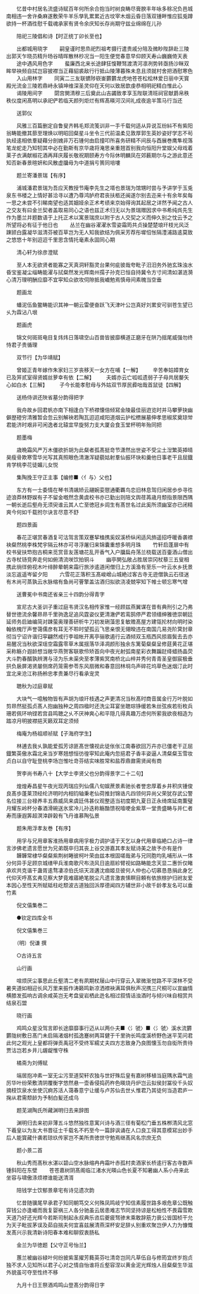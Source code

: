 <!-- { "loadSidebar": true } -->
　　忆昔中村居名流盛诗赋百年何所余合抱当时树良畴尽膏腴丰年咏多稌况负邑城南相违一舍许桑麻遂敷荣牛羊乐孳乳累累近古坟宰木烟云昏日落双锺畔惟应狐兎蹲欲持一杯酒徃慰千载魂承家有贤令余庆知长存尚期守兹业绵绵在儿孙

　　陪祀三陵倡和诗【时正统丁卯长至也】

　　出都城用晓字
　　嗣皇谨时思烝祀烈祖考摄行遣贵戚分陪及微眇陛辞赴三陵出郭天乍晓员精升旸谷晴晖散林杪况当一阳生便觉春意早仰顾天寿山巍巍倚天表
　　途中遇风用色字
　　蜚廉西北来长途肆狂愎鞭驽渡清河凛冽势转亟扬沙眯双眸举袂频自拭岂容披襟当正藉貂裘敌行行抵山陵薄暮殊未息且须就村舍把酒慰寒色
　　入山用林字
　　同寅二三友联镳陟嵚崟欝欝龙虎地苍苍松桧林爱日丽中天寳殿光流金三陵若鼎峙永镇坤维深圣灵仰在天何以致居歆虔恭相明祀精白惟此心
　　谒陵用间字
　　閟宫閴清穆三后奠此山吉蠲致孝享玉陛联清班祠官献爵帛秩秩仪度闲髙明以承祀俨若临天颜列炬烂有辉髙暎河汉间礼成夜逾半策马行当还

　　送郭仪

　　风雅三百篇删定自鲁叟齐韩毛郑流笺训非一手千载何适从异说互纷紏不有紫阳翁畴能撤其蔀至理焕以明昭回粲星斗坐令三代前温柔见敦厚郭生英妙姿好学志不茍执经逺相依羣疑藉分剖媿非万石锺何由启撞叩所喜务研精不间辰与酉展巻鹰隼视落笔龙蛇走乃知牣其中必在勤斯有京华歳将淹思亲重翘首别我向恒阳升堂娱父母戏着莱子衣满献椒花酒再拜庆履长敬祝期颐寿方今际休明麟凤在郊薮期尔与之游此意还知否新春景暄妍和风散虚牖毋为中道捐亏篑同培塿

　　题兰寄潘景瑞【有序】

　　浦城潘君景瑞为吾应天教授节庵李先生之壻也景瑞为馆甥时尝与予讲学于玉兎泉东书楼之上情好甚洽寻以遭乃尊鸿胪府君丧扶柩还闽遂尔别去迩来十有余年矣每一思之未尝不引睇南望也适其姻娅余正术考绩来京始得询其起居之详然予闻之古人之交友有曰金兰契者盖取易同心之语也兹正术归无以为景瑞赠因求中书希纯呉先生作为墨兰并题数语于上托正术以寓景瑞庶以附于古人交契之义而伸久别之忱云予之所望将必有征于他日也
　　丛兰在幽谷濯濯氷雪姿霜筠共贞操楚楚琅玕枝光风泛踈颕白露凝华滋清芬被百草岂为无人知我欲结为佩采芳荐彤墀怊怅隔澧浦路逺莫致之悠悠十年别迢迢千里思含情托毫素永固同心期

　　清心轩为徐彦澄赋

　　至人本无欲贤者能寡之天真洞轩豁灵台果何疵彼哉夸毗子汨汨务外驰玄珠浊水昏宝鉴凝尘缁畴能濯与拭粲然发光辉南州孺子孙克已恒自持冀令方寸间清如湛涟漪心清万理明酬应靡不宜寜知众欲攻伺隙抵我巇勉焉慎毋间素魄当空垂

　　题画龙

　　蟠泥伍鱼鳖畴能识其神一朝云雷便奋跃飞天津叶公岂真好刘累安可驯苍生望已乆为霖沾八垠

　　题画虎

　　锦文何斑斑电目复炜炜日落啸空山百兽皆披靡横道正磨牙在阱乃揺尾威强勿终恃君子贵循理

　　双节行【为华靖赋】

　　曾姬正青年嫁作朱家妇三岁丧移天一女方在哺【一解】
　　辛苦奉姑嫜育女已及笄贰室得贤婿丝萝幸有依【二解】
　　夫婿亦云亡呱呱遗弱子子母共居嫠矢心如白水【三解】
　　子今长能孝慰母与外姑双节厚民彛咄哉首鼠徒【四解】

　　送杨侍讲还陜省墓分韵得把字

　　我舟故乡回君帆亦南下相逢白下桥襟懐倍倾冩金陵最佳丽逰览时并马攀萝抉幽僻歴磴穷清雅暂会忽云别解袂若陶瓦迢迢咸阳道烟云护松槚展墓伸孝思椒浆奠琼斚君能济时艰非可闲逸者北辕宜早旋努力支大厦会食玉堂杯明年殆同把

　　题墨梅

　　歳晩霜风严万木僵欲折胡为此粲者孤髙挺竒节潇然出世姿不受尘土湼繁英揷晴昊瘦骨欺寒雪华光写其真照眼色清澈浑疑藐姑射羣仙振环玦和羹他日事老干且屈鐡肯学桃李花徒媚儿女悦

　　集陶挽王守正主事【编修■〈亻与〉父也】

　　东方有一士委情在琴书清飊矫云翮婉娈憇通衢覉鸟恋旧林息驾归闲居歩歩寻徃迹浪莽林野娱有子不留金嘅然念黄虞校书亦已勤出则陪文舆荏苒歳月颓指景限西隅一朝长逝后壑舟无须臾谁云其人亡至徳冠乡闾生有髙世名过此奚所须幽室亦已闭精爽今何如千载拊尔诀言尽意不舒

　　题四景画

　　春花正堪赏春酒复可沽驾言策双蹇挈榼携奚奴溪桥纵闲适风斾遥招呼暖香袭襟袂粲然桃李株梵宇隔云林亦可寻浮屠归来锦囊重想多明月珠
　　竹轩启蓬扉中有校书叟扶笻抱古桐来觅赏音友莲塘花乱开香气入户牖扁舟荡兰桡载送百壷酒山僧出古寺杖钖竞奔走何如俯清流咲饮拍铜斗
　　幽亭閴弘敞占胜居崇冈杖藜三五叟相携此徜徉俯视木叶绯醉晕朝来霜行旅渉逺道闲僧归上方溪渔有至乐一叶云水乡抚景淡忘返遥岑留夕阳
　　六雪花正落积玉髙峻嶒山城絶过客古寺无逰僧孰云石径迷有木尚可蒸孰云水脉缩有鱼尚可罾擎盖沽酒归拟欲浇凌兢寜知下帷士顿忘寒气增

　　送曹冕中书南还省亲三十四韵分得青字

　　宣尼古大圣训子重过庭韦贤汉名相传家惟一经顾兹燕翼谋在昔有典刑引之乃弗替世徳流余馨昻昻千里驹逸足追风霆姿仪更清澈俨若鸾鹄停严君领缙绅雅徳崇朝廷延师务启廸编简对踈萤奥理善研析牛刀初发硎藻思复敏赡髙屋方建瓴抡材向明时染翰依槐厅声誉蔼儒彦有耳无不聆时望孤云飞思亲恨无翎暌违在南国几易尧阶蓂封章彻当宁诏许谐归寜翩然戒行李祖帐开离亭骊歌遏行云酒倾双玉瓶西风掠眉鬓去去亦易醒况当秋欲深瑶空霜露零草木属揺落华泽凋颜形独余东篱菊粲粲呈修莛黄花正堪采称觞介遐龄想当敞华燕贺客联歌伶矫首向中夜光射弧南星彩衣舞蹁跹绛蜡扬晶荧大斗酌春醑孰辨渭与泾为乐未渠央至孝薄紫冥南桥北山梓并秀何青青圣皇御宸极垂拱负扆屏渇贤屡侧席药笼需参苓东风扇微和春意回林埛鸟声碎花坞草色迷烟汀此时宜北来沧江称扬舲忠孝贵兼尽行看承宠灵

　　聴秋为过庭章赋

　　大块气一噫触物皆有声胡为琅玕枝遇之声更清况当秋髙时商音属金行万叶脱如剪昻然挺孤贞髙人抱幽独种之周四楹时还洗尘耳宴坐聴琮铮缓若朱丝弦疾若衔枚兵珊若佩环响铿若宫县鸣聴之乆不厌神爽心和平隠几得真趣万虑何所萦我欲夜相造为踏凉月明披襟挹天籁双耳定须倾

　　梅庵为杨祖顺祯赋【子海府学生】

　　林逋去我乆孰能爱孤芳谅匪髙世懐视此徒伥伥江南春欲回万卉亦已僵老干正屈鐡繁英傲氷霜北来当岁寒翘想恒彷徨寜知此庵内忽挹君子香丰姿逼人清粲粲玉雪妆贞白以自守耻登桃李场岂惟吐竒芬结实味胜常和盐荐鼎鼐需贤闻有商

　　贺李尚书寿八十【大学士李贤父也分韵得景字二十二句】

　　煌煌寿昌星午夜光现丙瑞应列仙儒八旬娱蔗景素驰长者誉忠厚着乡井积庆锺俊良髙歩蓬莱顶经纶济明时内相钧轴秉老仙荷推封锦诰凡四领何异尚父荣犹存武公警名位接三台禄养丰五鼎威凤来虞廷伟甚仪观整适当初度期九夏日正永绮席延南薫璧月耀东岭杯分春酒滑碗送氷浆冷儿孙迭称觞酳馈祝噎哽金紫萃一堂贵盛畴与并仁者寿而康遐筭超溟涬辟榖有飞丹谁慕陶弘景

　　题朱用浮孝友巻【有序】

　　用孚与兄用章客淮扬用章病用孚极力调护请于天乞以身代用章临絶口占诗一律言渉佛老遗言愿世为兄弟既卒归其丧上谷交游嘉其孝友赋诗美之故予亦有是作
　　韡韡常棣华粲粲紫荆树睠彼柯叶荣由兹本根固嗟哉弟与兄同胞均乳哺形从一体分何异手足顾京城缮甲兵淮南歌尺布浇风日逾扇紾臂视如路畴能念天显二惠忻仅睹承欢共克谐干蛊胥逺骛凄凉伯氏埙天涯遘沈痼姬旦彼何人仲也心切慕恳恳捐此身乞代仰天呼髙玄弗见察大梦竟难寤絶笔脱尘凡遗言激衷愫瞑目頼有依旅榇护归祔友爱本因心至性天所赋砥柱屹颓波古道独回泝厚德闻四方辅世非小故千龄孝友名可以垂竹素

　　倪文僖集巻二

　　●钦定四库全书

　　倪文僖集巻三

　　（明）倪谦 撰

　　○古诗五言

　　山行画

　　喧烦厌尘事思此丘壑清二老有夙期杖屦山中行穿云入翠微渐觉路不平深林不受暑夹道如相迎长风万里来振作涛籁鸣新凉洒襟袂满耳俱秋声况携三尺桐可以宣幽情横膝发孤响古调余咸英岂无考盘叟岩栖此迯名相过叙情话浊酒时与倾兴味自相赏共结泉石盟

　　晓行画

　　鸡鸣众星没驾言即长途靡靡事行迈从以两仆夫■〈氵虢〉■〈氵虢〉溪水流欝欝陇树敷日髙门未启隔渚烟村孤逸蹇树两耳健于千里驹长鸣度溪桥野色迷平芜问君此何之观光上皇都将弹贡禹冠不受终军繻丈夫四方志致身乃良图懐玉勿自衒所贵待贾沽岂若乡井儿龌龊惟守株

　　橘斋为刘傅赋

　　端居抱冲素一室无尘污至道契轩农独与世好殊后皇有嘉树移植当庭隅氷霜气逾厉华叶纷荣敷清阴覆衡字悠然悬一壶香侵捣药杵色暎烧丹炉岂云拟侯封冨役千头奴摘枝饮泉水坐使沉痾苏活人蔼春意宁让缓与卢苏仙去世乆惟君乃其徒何当造君庐一掬从君需颓龄为予制白髪还成乌

　　题芜湖陶氏所藏渊明归去来辞图

　　渊明归去来初非薄五斗悠然独徃意寓兴诗与酒三径有菊松门垂五株栁清风北窓下羲皇以为友大书晋征士千载名不朽至今一篇辞讽诵在人口良工得其意模冩出妙手后人能寳藏什袭若琼玖传家岂不美所贵徳世守勉焉继髙风名宗庶无负

　　题小景二首

　　秋山秀而髙秋水湛以碧山空水脉缩冉冉霜叶赤孤村卖酒家长桥逺行客古寺数声锺斜阳在东壁
　　苍苍嘉树阴髙阁临江渚水光暎山色长夏不知暑幽人系小舟来此坐容与啸傲涤烦襟谁能送清湑

　　陪钱学士饮郁景章宅有诗见遗次韵

　　忆昔随骥尾早承君子知同朝笃交义何殊凤鸣岐宁知信素履世路多艰危章公既触穽钱公亦逢巇而我复婴祸三人各分驰虽云居患难志节同坚持谅是松柏性不畏霜雪欺天道乃好还光辉今若斯司制起永叔典乐咨后夔疲驽骖末乘敢辞筋力衰公皆国桢干允为天子毗拔茅误及茹自揣夫何宜喜兹展清燕深杯安足辞乆别重欢聚岂伊人力为慷慨发髙兴示我清新诗阳春本难和聊叙衷肠私

　　金兰为华徳题【父守正号怡兰】

　　蕙兰被幽谷緑叶何纷披紫茎擢芳蕤英芬吐清竒岂同凡草伍自与修筠宜终岁抱贞独不求人见知所以君子心对之情自怡谁将丘壑容涅以黄金泥光辉烛人目粲粲生华滋外貌虽可夺至性终不移

　　九月十日王祭酒鸡鸣山登髙分韵得日字

